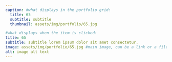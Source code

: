 ```yaml
---
caption: #what displays in the portfolio grid:
  title: 65
  subtitle: subtitle
  thumbnail: assets/img/portfolio/65.jpg

#what displays when the item is clicked:
title: 65
subtitle: subtitle lorem ipsum dolor sit amet consectetur.
image: assets/img/portfolio/65.jpg #main image, can be a link or a file in assets/img/portfolio
alt: image alt text
---
```

